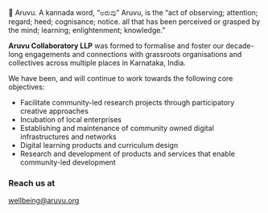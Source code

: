 <aside>
💙 Aruvu. A kannada word, “ಅರುವು” Aruvu, is the “act of observing; attention; regard; heed; cognisance; notice. all that has been perceived or grasped by the mind; learning; enlightenment; knowledge.”

</aside>

**Aruvu Collaboratory LLP** was formed to formalise and foster our decade-long engagements and connections with grassroots organisations and collectives across multiple places in Karnataka, India. 

We have been, and will continue to work towards the following core objectives:
* Facilitate community-led research projects through participatory creative approaches
* Incubation of local enterprises
* Establishing and maintenance of community owned digital infrastructures and networks
* Digital learning products and curriculum design
* Research and development of products and services that enable community-led development

### **Reach us at**

wellbeing@aruvu.org
